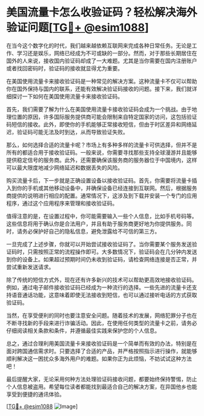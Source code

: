 # 美国流量卡怎么收验证码？轻松解决海外验证问题[[TG💪+ @esim1088](https://t.me/s/esim1088)]

在当今这个数字化的时代，我们越来越依赖互联网来完成各种日常任务。无论是工作、学习还是娱乐，网络已经成为不可或缺的一部分。然而，对于那些长期居住在国外的人来说，接收国内验证码却成了一大难题。尤其是当你需要在国内注册账户或者找回密码时，验证码的接收就显得尤为重要。

在美国使用流量卡来接收验证码是一种常见的解决方案。这种流量卡不仅可以帮助你在国外保持与国内的联系，还能有效解决验证码接收的问题。接下来，我们就详细探讨一下如何在美国使用流量卡来接收验证码。

首先，我们需要了解为什么在美国使用流量卡接收验证码会成为一个挑战。由于地理位置的原因，许多国际服务提供商可能会限制来自特定国家的访问，这包括验证码短信的接收。此外，即使你的手机能够正常接收短信，但由于时区差异和网络延迟，验证码可能无法及时到达，从而导致验证失败。

那么，如何选择合适的流量卡呢？市场上有多种多样的流量卡可供选择，但并不是所有的都适合用于接收验证码。一般来说，你需要寻找那些支持全球漫游并且能够提供稳定信号的服务商。此外，还需要确保该服务商的服务器位于中国境内，这样可以最大限度地减少网络延迟和数据丢失的风险。

购买流量卡后，下一步就是正确设置设备以接收验证码。首先，你需要将流量卡插入到你的手机或其他移动设备中，并确保设备已经连接到互联网。然后，根据服务商提供的说明进行相应的配置。通常情况下，这涉及到下载并安装一个专门的应用程序，通过这个应用程序来管理和接收验证码。

值得注意的是，在设置过程中，你可能需要输入一些个人信息，比如手机号码等。这些信息将用于确认你是合法用户，并且有助于服务商更好地为你提供服务。同时，请务必保护好自己的隐私信息，避免泄露给不可信的第三方。

一旦完成了上述步骤，你就可以开始尝试接收验证码了。当你需要某个服务发送验证码时，只需按照正常的流程操作即可。大多数情况下，验证码会在几分钟内发送到你的设备上。如果超过预期时间仍未收到验证码，请检查网络连接是否正常，并尝试重新发送请求。

除了传统的短信方式外，现在还有许多新兴的技术可以帮助更高效地接收验证码。例如，通过电子邮件接收验证码已经成为一种流行的选择。一些先进的流量卡还支持语音通话功能，这意味着即使无法接收到短信，也可以通过接听电话的方式获取验证码。

当然，在享受便利的同时也要注意安全问题。随着技术的发展，网络犯罪分子也在不断寻找新的手段来进行诈骗活动。因此，在使用任何类型的流量卡之前，请务必仔细阅读相关条款和条件，并遵循最佳实践来保护您的个人信息。

总之，通过合理利用美国流量卡来接收验证码是一个简单而有效的办法，特别是在面对跨国通信需求时。只要选择了合适的产品，并严格按照指示进行操作，就能够顺利解决这一困扰众多海外用户的难题。如果你正为此烦恼，不妨试试这种方法吧！

最后提醒大家，无论采用何种方法处理验证码接收问题，都要始终保持警惕，防止个人信息被盗用。希望每位读者都能找到最适合自己的解决方案，在异国他乡也能享受到便捷的通讯体验。

[[TG💪+ @esim1088](https://t.me/s/esim1088) ![Image](https://i.postimg.cc/4NQfJmqS/Snipaste-2025-05-13-00-14-12.png)]